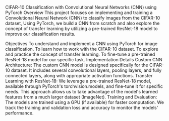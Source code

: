 CIFAR-10 Classification with Convolutional Neural Networks (CNN) using PyTorch
Overview
This project focuses on implementing and training a Convolutional Neural Network (CNN) to classify images from the CIFAR-10 dataset, Using PyTorch, we build a CNN from scratch and also explore the concept of transfer learning by utilizing a pre-trained ResNet-18 model to improve our classification results.

Objectives
To understand and implement a CNN using PyTorch for image classification.
To learn how to work with the CIFAR-10 dataset.
To explore and practice the concept of transfer learning.
To fine-tune a pre-trained ResNet-18 model for our specific task.
Implementation Details
Custom CNN Architecture: The custom CNN model is designed specifically for the CIFAR-10 dataset. It includes several convolutional layers, pooling layers, and fully connected layers, along with appropriate activation functions.
Transfer Learning with ResNet-18: We leverage a pre-trained ResNet-18 model, available through PyTorch's torchvision.models, and fine-tune it for specific needs. This approach allows us to take advantage of the model's learned features from a much larger dataset (ImageNet).
Training and Evaluation: The models are trained using a GPU (if available) for faster computation. We track the training and validation loss and accuracy to monitor the models' performance.